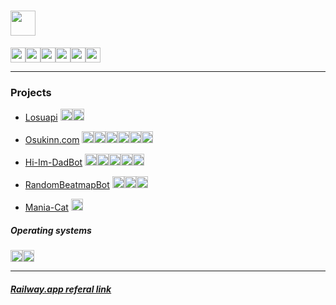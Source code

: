 # <a herf="https://github.com/LiskIsBest"><img height=40vh src="https://img.shields.io/badge/GitHub-Darien Moore-100000?style=for-the-badge&logo=github&logoColor=white"></a>

<a href="mailto:liskisbest@gmail.com"><img height=24vh src="https://img.shields.io/badge/-Email-red?style=for-the-badge&logo=gmail&logoColor=white"></a><img height=24vh src="https://img.shields.io/badge/Lisk%236969-7289DA?style=for-the-badge&logo=discord&logoColor=white"><a href="https://www.linkedin.com/in/darien-moore-280692225/"><img height=24vh src="https://img.shields.io/badge/LinkedIn-0077B5?style=for-the-badge&logo=linkedin&logoColor=white"></a><a href="https://www.twitch.tv/liskisbetter"><img height=24vh src="https://img.shields.io/badge/Twitch-9146FF?style=for-the-badge&logo=twitch&logoColor=white"></a><a href="https://www.youtube.com/@lisk"><img height=24vh src="https://img.shields.io/badge/YouTube-FF0000?style=for-the-badge&logo=youtube&logoColor=white"></a><a href="https://osu.ppy.sh/users/12687897"><img height=24vh src="https://img.shields.io/badge/Osu-ff66aa?style=for-the-badge&logo=Osu&logoColor=white"></a>

---

### Projects

- [Losuapi](https://github.com/LiskIsBest/Losuapi) <img height=19vh src="https://img.shields.io/badge/Python-3776AB?style=for-the-badge&logo=python&logoColor=white"><img height=19vh src="https://img.shields.io/badge/Osu api-ff66aa?style=for-the-badge&logo=Osu&logoColor=white">

- [Osukinn.com](https://github.com/LiskIsBest/Osukinn) <img height=19vh src="https://img.shields.io/badge/Python-3776AB?style=for-the-badge&logo=python&logoColor=white"><img height=19vh src="https://img.shields.io/badge/Fastapi-009485?style=for-the-badge&logo=fastapi&logoColor=white"><img height=19vh src="https://img.shields.io/badge/Svelte-4A4A55?style=for-the-badge&logo=svelte&logoColor=FF3E00"><img height=19vh src="https://img.shields.io/badge/Bootstrap-563D7C?style=for-the-badge&logo=bootstrap&logoColor=white"><img height=19vh src="https://img.shields.io/badge/MongoDB-4EA94B?style=for-the-badge&logo=mongodb&logoColor=white"><img height=19vh src="https://img.shields.io/badge/Railway-2C0A5C?style=for-the-badge&logo=railway&logoColor=white">

- [Hi-Im-DadBot]() <img height=19vh src="https://img.shields.io/badge/Node.js-43853D?style=for-the-badge&logo=node.js&logoColor=white"><img height=19vh src="https://img.shields.io/badge/Discord.js-7289DA?style=for-the-badge&logo=discord&logoColor=white"><img height=19vh src="https://img.shields.io/badge/JavaScript-323330?style=for-the-badge&logo=javascript&logoColor=F7DF1E"><img height=19vh src="https://img.shields.io/badge/MySQL-005C84?style=for-the-badge&logo=mysql&logoColor=F29111"><img height=19vh src="https://img.shields.io/badge/Railway-2C0A5C?style=for-the-badge&logo=railway&logoColor=white">

- [RandomBeatmapBot]() <img height=19vh src="https://img.shields.io/badge/Python-3776AB?style=for-the-badge&logo=python&logoColor=white"><img height=19vh src="https://img.shields.io/badge/Pycord-7289DA?style=for-the-badge&logo=discord&logoColor=white"><img height=19vh src="https://img.shields.io/badge/Railway-2C0A5C?style=for-the-badge&logo=railway&logoColor=white">

- [Mania-Cat]() <img height=19vh src="https://img.shields.io/badge/Python-3776AB?style=for-the-badge&logo=python&logoColor=white">

##### Operating systems

<img height=19vh src="https://img.shields.io/badge/manjaro-35BF5C?style=for-the-badge&logo=manjaro&logoColor=white"><img height=19vh src="https://img.shields.io/badge/Windows 11-0078D6?style=for-the-badge&logo=windows&logoColor=white">

---

##### [Railway.app referal link](https://railway.app?referralCode=YAPFrw)
